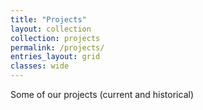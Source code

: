 ```yaml
---
title: "Projects"
layout: collection
collection: projects
permalink: /projects/
entries_layout: grid
classes: wide
---
```


Some of our projects (current and historical)